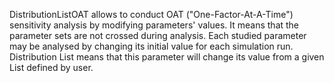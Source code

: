 DistributionListOAT allows to conduct OAT ("One-Factor-At-A-Time") sensitivity analysis by modifying parameters' values. It means that the parameter sets are not crossed during analysis. 
Each studied parameter may be analysed by changing its initial value for each simulation run. Distribution List means that this parameter will change its value from a given List defined by user.

